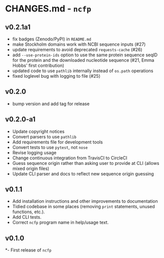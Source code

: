 # CHANGES.md - `ncfp`

## v0.2.1a1

- fix badges (Zenodo/PyPI) in `README.md`
- make Stockholm domains work with NCBI sequence inputs (#27)
- update requirements to avoid deprecated `requests-cache` (#26)
- add `--use-protein-ids` option to use the same protein sequence seqID for the protein and the downloaded nucleotide sequence (#21, Emma Hobbs' first contribution)
- updated code to use `pathlib` internally instead of `os.path` operations
- fixed loglevel bug with logging to file (#25)

## v0.2.0

- bump version and add tag for release

## v0.2.0-a1

- Update copyright notices
- Convert parsers to use `pathlib`
- Add requirements file for development tools
- Convert tests to use `pytest`, not `nose`
- Revise logging usage
- Change continuous integration from TravisCI to CircleCI
- Guess sequence origin rather than asking user to provide at CLI (allows mixed origin files)
- Update CLI parser and docs to reflect new sequence origin guessing

## v0.1.1

- Add installation instructions and other improvements to documentation
- Tidied codebase in some places (removing `print` statements, unused functions, etc.).
- Add CLI tests.
- Correct `ncfp` program name in help/usage text.

## v0.1.0

*- First release of `ncfp`